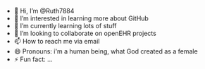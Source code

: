 - 👋 Hi, I’m @Ruth7884
- 👀 I’m interested in learning more about GitHub
- 🌱 I’m currently learning lots of stuff
- 💞️ I’m looking to collaborate on openEHR projects
- 📫 How to reach me via email
- 😄 Pronouns: i'm a human being, what God created as a female
- ⚡ Fun fact: ...

<!---
Ruth7884/Ruth7884 is a ✨ special ✨ repository because its `README.md` (this file) appears on your GitHub profile.
You can click the Preview link to take a look at your changes.
--->
